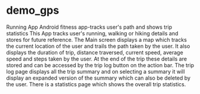 # demo_gps
Running App
Android fitness app-tracks user's path and shows trip statistics This App tracks user's running, walking or hiking details
and stores for future reference. The Main screen displays a map which tracks the current location of the user and trails 
the path taken by the user. It also displays the duration of trip, distance traversed, current speed, average speed and 
steps taken by the user. At the end of the trip these details are stored and can be accessed by the trip log button on the 
action bar. The trip log page displays all the trip summary and on selecting a summary it will display an expanded version 
of the summary which can also be deleted by the user. There is a statistics page which shows the overall trip statistics.
